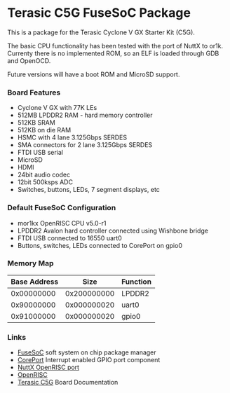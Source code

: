 # Terasic C5G FuseSoC Package

This is a package for the Terasic Cyclone V GX Starter Kit (C5G).

The basic CPU functionality has been tested with the port of NuttX to or1k. Currenty there is no implemented ROM, so an ELF is loaded through GDB and OpenOCD.

Future versions will have a boot ROM and MicroSD support.

### Board Features

- Cyclone V GX with 77K LEs
- 512MB LPDDR2 RAM - hard memory controller
- 512KB SRAM
- 512KB on die RAM
- HSMC with 4 lane 3.125Gbps SERDES
- SMA connectors for 2 lane 3.125Gbps SERDES
- FTDI USB serial
- MicroSD
- HDMI
- 24bit audio codec
- 12bit 500ksps ADC
- Switches, buttons, LEDs, 7 segment displays, etc

### Default FuseSoC Configuration

- mor1kx OpenRISC CPU v5.0-r1
- LPDDR2 Avalon hard controller connected using Wishbone bridge
- FTDI USB connected to 16550 uart0
- Buttons, switches, LEDs connected to CorePort on gpio0

### Memory Map

| Base Address | Size        | Function |
| ------------ |-------------|----------|
| 0x00000000   | 0x200000000 | LPDDR2   |
| 0x90000000   | 0x000000020 | uart0    |
| 0x91000000   | 0x000000020 | gpio0    |

### Links

- [FuseSoC](https://github.com/olofk/fusesoc) soft system on chip package manager
- [CorePort](https://github/com/wtfuzz/coreport) Interrupt enabled GPIO port component
- [NuttX OpenRISC port](https://bitbucket.org/extent3d/nuttx/branch/or1k)
- [OpenRISC](https://openrisc.io/)
- [Terasic C5G](http://c5g.terasic.com) Board Documentation

